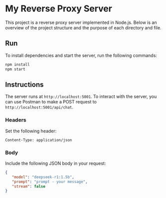 # My Reverse Proxy Server

This project is a reverse proxy server implemented in Node.js. Below is an overview of the project structure and the purpose of each directory and file.

## Run

To install dependencies and start the server, run the following commands:

```sh
npm install
npm start
```

## Instructions

The server runs at `http://localhost:5001`. To interact with the server, you can use Postman to make a POST request to `http://localhost:5001/api/chat`.

### Headers

Set the following header:

```
Content-Type: application/json
```

### Body

Include the following JSON body in your request:

```json
{
   "model": "deepseek-r1:1.5b",
   "prompt": "prompt - your message",
   "stream": false
}

